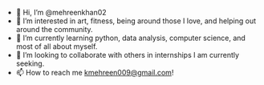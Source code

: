 - 👋 Hi, I’m @mehreenkhan02
- 👀 I’m interested in art, fitness, being around those I love, and helping out around the community. 
- 🌱 I’m currently learning python, data analysis, computer science, and most of all about myself. 
- 💞️ I’m looking to collaborate with others in internships I am currently seeking. 
- 📫 How to reach me kmehreen009@gmail.com! 
<!---
mehreenkhan02/mehreenkhan02 is a ✨ special ✨ repository because its `README.md` (this file) appears on your GitHub profile.
You can click the Preview link to take a look at your changes.
--->
